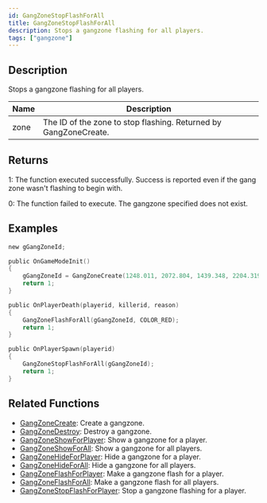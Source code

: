 ```yaml
---
id: GangZoneStopFlashForAll
title: GangZoneStopFlashForAll
description: Stops a gangzone flashing for all players.
tags: ["gangzone"]
---
```


## Description

Stops a gangzone flashing for all players.

| Name | Description                                                      |
| ---- | ---------------------------------------------------------------- |
| zone | The ID of the zone to stop flashing. Returned by GangZoneCreate. |

## Returns

1: The function executed successfully. Success is reported even if the gang zone wasn't flashing to begin with.

0: The function failed to execute. The gangzone specified does not exist.

## Examples

```c
new gGangZoneId;

public OnGameModeInit()
{
    gGangZoneId = GangZoneCreate(1248.011, 2072.804, 1439.348, 2204.319);
    return 1;
}

public OnPlayerDeath(playerid, killerid, reason)
{
    GangZoneFlashForAll(gGangZoneId, COLOR_RED);
    return 1;
}

public OnPlayerSpawn(playerid)
{
    GangZoneStopFlashForAll(gGangZoneId);
    return 1;
}
```

## Related Functions

- [GangZoneCreate](GangZoneCreate): Create a gangzone.
- [GangZoneDestroy](GangZoneDestroy): Destroy a gangzone.
- [GangZoneShowForPlayer](GangZoneShowForPlayer): Show a gangzone for a player.
- [GangZoneShowForAll](GangZoneShowForAll): Show a gangzone for all players.
- [GangZoneHideForPlayer](GangZoneHideForPlayer): Hide a gangzone for a player.
- [GangZoneHideForAll](GangZoneHideForAll): Hide a gangzone for all players.
- [GangZoneFlashForPlayer](GangZoneFlashForPlayer): Make a gangzone flash for a player.
- [GangZoneFlashForAll](GangZoneFlashForAll): Make a gangzone flash for all players.
- [GangZoneStopFlashForPlayer](GangZoneStopFlashForPlayer): Stop a gangzone flashing for a player.
